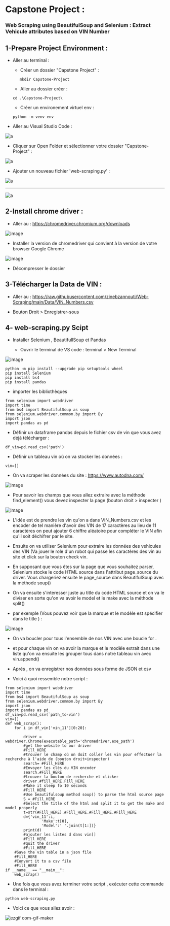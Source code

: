 # Capstone Project : 
 ### **Web Scraping using BeautifulSoup and Selenium : Extract Vehicule attributes based on VIN Number**
 
 ## 1-Prepare Project Environment :
 
 - Aller au terminal :



    - Créer un dossier "Capstone Project" :
   
   ```
      mkdir Capstone-Project
    ```
    - Aller au dossier créer :
    
     ```
     cd .\Capstone-Project\
     ```
     
     - Créer un environement virtuel env :
     
     ```
     python -m venv env
     ```
     
- Aller au Visual Studio Code :

![a](https://user-images.githubusercontent.com/78825764/211033999-c84e7804-98ae-426c-a97c-cdcf6f3834d8.jpg)

- Cliquer sur Open Folder et sélectionner votre dossier "Capstone-Project" :


![a](https://user-images.githubusercontent.com/78825764/211034951-b9599400-0e68-423b-8f80-654f72fd832b.jpg)

- Ajouter un nouveau fichier 'web-scraping.py' :

![a](https://user-images.githubusercontent.com/78825764/211036319-4cb239a8-50d8-448e-af25-1a7421028e84.jpg)

---

![a](https://user-images.githubusercontent.com/78825764/211036658-101b4283-58fc-4004-9429-a77ce207a153.jpg)

 ## 2-Install chrome driver :
 
 - Aller au : https://chromedriver.chromium.org/downloads

![image](https://user-images.githubusercontent.com/78825764/211037329-dc687474-c676-4383-bd26-965e0ed02799.png)

- Installer la version de chromedriver qui convient à la version de votre browser Google Chrome

![image](https://user-images.githubusercontent.com/78825764/211038543-65915fc6-19bb-4ead-b34c-45c8578eafa0.png)

- Décompresser le dossier 

 ## 3-Télécharger la Data de VIN :

- Aller au : https://raw.githubusercontent.com/zinebzannouti/Web-Scraping/main/Data/VIN_Numbers.csv

- Bouton Droit > Enregistrer-sous

## 4- web-scraping.py Scipt
 
 - Installer Selenium , BeautifullSoup et Pandas
  
   - Ouvrir le terminal de VS code : terminal > New Terminal

![image](https://user-images.githubusercontent.com/78825764/211042329-af82adff-9153-4380-87fe-b51ee4629cdb.png)

  ``` 
  python -m pip install --upgrade pip setuptools wheel
  pip install Selenium
  pip install bs4
  pip install pandas
  ```


 - importer les bibliothèques

```
from selenium import webdriver
import time
from bs4 import BeautifulSoup as soup
from selenium.webdriver.common.by import By
import json
import pandas as pd
```

 - Définir un dataframe pandas depuis le fichier csv de vin que vous avez déjà télécharger :

```
df_vin=pd.read_csv('path')
```
- Définir un tableau vin où on va stocker les données :
```
vin=[]
```
- On va scraper les données du site : https://www.autodna.com/

![image](https://user-images.githubusercontent.com/78825764/211046648-b77e542f-ed4d-4097-8aff-5f7ea2e69923.png)

- Pour savoir les champs que vous allez extraire avec la méthode find_element() vous devez inspecter la page (bouton droit > inspecter )

![image](https://user-images.githubusercontent.com/78825764/211047295-3a2b051b-003a-4367-9d0e-e3c7d03bf1d5.png)

- L'idée est de prendre les vin qu'on a dans VIN_Numbers.csv et les encoder de tel manière d'avoir des VIN de 17 caractères au lieu de 11 caractères on peut ajouter 6 chiffre aléatoire pour compléter le VIN afin qu'il soit déchifrer par le site.
- Ensuite on va utiliser Selenium pour extraire les données des vehicules des VIN (Va jouer le role d'un robot qui passe les caractères des vin au site et click sur la bouton check vin.

- En supposant que vous êtes sur la page que vous souhaitez parser, Selenium stocke le code HTML source dans l'attribut page_source du driver. Vous chargeriez ensuite le page_source dans BeautifulSoup avec la méthode soup()

- On va ensuite s'interesser juste au title du code HTML source et on va le diviser en sorte qu'on va avoir le model et le make avec la méthode split()
- par exemple (Vous pouvez voir que la marque et le modèle est spécifier dans le title ) :

![image](https://user-images.githubusercontent.com/78825764/211050409-9b1d6204-91c1-4684-857e-763c71601010.png)

- On va boucler pour tous l'ensemble de nos VIN avec une boucle for .
- et pour chaque vin on va avoir la marque et le modèle extrait dans une liste qu'on va ensuite les grouper tous dans notre tableau vin avec vin.append()
- Après , on va enregistrer nos données sous forme de JSON et csv

- Voici à quoi ressemble notre script :

```
from selenium import webdriver
import time
from bs4 import BeautifulSoup as soup
from selenium.webdriver.common.by import By
import json
import pandas as pd
df_vin=pd.read_csv(`path_to-vin')
vin=[]
def web_scrap():
    for i in df_vin['vin_11'][0:20]:
    
        driver = webdriver.Chrome(executable_path='chromedriver.exe_path')
        #get the website to our driver
        #Fill_HERE
        #trouver le champ où on doit coller les vin pour effectuer la recherche à l'aide de (bouton droit>inspecter)
        search= #Fill_HERE
        #Envoyer les clés du VIN encoder 
        search.#Fill_HERE
        #trouver la bouton de recherche et clicker 
        driver.#fill_HERE.Fill_HERE
        #Make it sleep fo 10 seconds
        #Fill_HERE
        #Use beautifulsoup method soup() to parse the html source page
        S = #Fill_HERE
        #Select the title of the html and split it to get the make and model properly
        t=str(#Fill_HERE).#Fill_HERE.#Fill_HERE.#Fill_HERE
        d={'vin_11':i,
                'Make':t[0],
                'Model':' '.join(t[1:])}
        print(d)
        #ajouter les listes d dans vin[]
        #Fill_HERE
        #quit the driver
        #Fill_HERE
    #Save the vin table in a json file    
    #Fill_HERE
    #Convert it to a csv file
    #Fill_HERE
if __name__ == "__main__":
    web_scrap()
```

- Une fois que vous avez terminer votre script , exécuter cette commande dans le terminal :

```
python web-scraping.py
```

- Voici ce que vous allez avoir :

![ezgif com-gif-maker](https://user-images.githubusercontent.com/78825764/211056541-fb5a4b72-9302-4df5-a6b3-519ec46d1786.gif)


